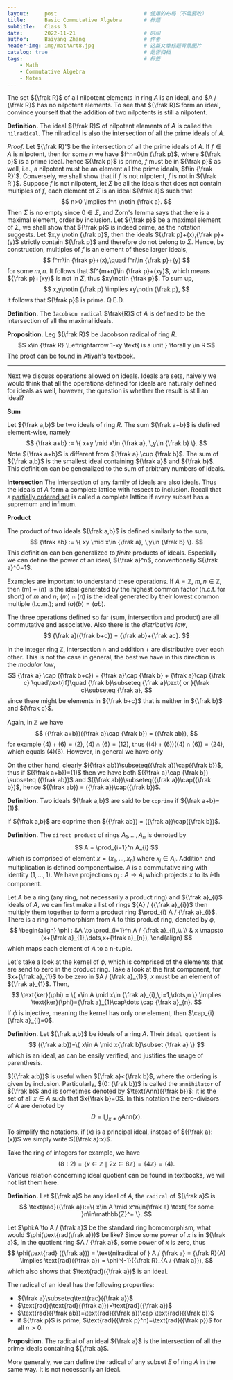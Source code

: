 ```yaml
---
layout:     post   		                    # 使用的布局（不需要改）
title:      Basic Commutative Algebra		# 标题 
subtitle:   Class 3
date:       2022-11-21 				        # 时间
author:     Baiyang Zhang 					# 作者
header-img: img/mathArt8.jpg 	            # 这篇文章标题背景图片
catalog: true 			        			# 是否归档
tags:							        	# 标签
    - Math
    - Commutative Algebra
    - Notes
---
```


The set ${\frak R}$ of all nilpotent elements in ring $A$ is an ideal, and $A / {\frak R}$ has no nilpotent elements. To see that ${\frak R}$ form an ideal, convince yourself that the addition of two nilpotents is still a nilpotent. 

**Definition.** The ideal ${\frak R}$ of nilpotent elements of $A$ is called the `nilradical`. The nilradical is also the intersection of all the prime ideals of $A$. 

*Proof.* Let ${\frak R}'$ be the intersection of all the prime ideals of $A$. If $f\in A$ is nilpotent, then for some $n$ we have $f^n=0\in {\frak p}$, where ${\frak p}$ is a prime ideal. hence ${\frak p}$ is prime, $f$ must be in ${\frak p}$ as well, i.e., a nilpotent must be an element all the prime ideals, $f\in {\frak R}'$.  Conversely, we shall show that if $f$ is not nilpotent,  $f$ is not in ${\frak R'}$. Suppose $f$ is not nilpotent, let $\Sigma$ be all the ideals that does not contain multiples of $f$, each element of $\Sigma$ is an ideal ${\frak a}$ such that 
$$
n>0 \implies f^n \notin {\frak a}.
$$
Then $\Sigma$ is no empty since $0\in \Sigma$, and Zorn's lemma says that there is a maximal element, order by inclusion. Let ${\frak p}$ be a maximal element of $\Sigma$, we shall show that ${\frak p}$ is indeed prime, as the notation suggests. Let $x,y \notin {\frak p}$, then the ideals ${\frak p}+(x),{\frak p}+(y)$ strictly contain ${\frak p}$ and therefore do not belong to $\Sigma$. Hence, by construction, multiples of $f$ is an element of these larger ideals,
$$
f^m\in {\frak p}+(x),\quad f^n\in {\frak p}+(y)
$$
for some $m,n$. It follows that $f^{m+n}\in {\frak p}+(xy)$, which means ${\frak p}+(xy)$ is not in $\Sigma$, thus $xy\notin {\frak p}$. To sum up,
$$
x,y\notin {\frak p} \implies xy\notin {\frak p},
$$
it follows that ${\frak p}$ is prime. Q.E.D.

**Definition.** The `Jacobson radical` $\frak{R}$ of $A$ is defined to be the intersection of all the maximal ideals. 

**Proposition.** Leg ${\frak R}$ be Jacobson radical of ring $R$. 
$$
x\in {\frak R} \Leftrightarrow 1-xy \text{ is a unit } \forall y \in R 
$$
The proof can be found in Atiyah's textbook.

- - -

Next we discuss operations allowed on ideals. Ideals are sets, naively we would think that all the operations defined for ideals are naturally defined for ideals as well, however, the question is whether the result is still an ideal?

**Sum**

Let ${\frak a,b}$ be two ideals of ring $R$. The sum ${\frak a+b}$ is defined element-wise, namely 
$$
{\frak a+b} := \{ x+y \mid x\in {\frak a}, \,y\in {\frak b} \}. 
$$
Note ${\frak a+b}$ is different from ${\frak a} \cup {\frak b}$. The sum of ${\frak a,b}$ is the smallest ideal containing ${\frak a}$ and ${\frak b}$. This definition can be generalized to the sum of arbitrary numbers of ideals. 

**Intersection**
The intersection of any family of ideals are also ideals. Thus the ideals of $A$ form a complete lattice with respect to inclusion. Recall that a [partially ordered set](https://encyclopediaofmath.org/wiki/Partially_ordered_set "Partially ordered set") is called a complete lattice if every subset has a supremum and infimum. 

**Product**

The product of two ideals ${\frak a,b}$ is defined similarly to the sum, 
$$
{\frak ab} := \{ xy \mid x\in {\frak a}, \,y\in {\frak b} \}. 
$$
This definition can ben generalized to *finite* products of ideals. Especially we can define the power of an ideal, ${\frak a}^n$, conventionally ${\frak a}^0=1$.

Examples are important to understand these operations. If $A = \mathbb{Z}$, $m,n\in \mathbb{Z}$, then $(m)+(n)$ is the ideal generated by the highest common factor (h.c.f. for short) of $m$ and $n$;  $(m) \cap(n)$ is the ideal generated by their lowest common multiple (l.c.m.); and $(a)(b)=(ab)$.

The three operations defined so far (sum, intersection and product) are all commutative and associative. Also there is the *distributive law*,
$$
{\frak a}({\frak b+c}) = {\frak ab}+{\frak ac}.
$$

In the integer ring $\mathbb{Z}$, intersection $\cap$ and addition $+$ are distributive over each other. This is not the case in general, the best we have in this direction is the *modular law*, 
$$
{\frak a} \cap ({\frak b+c}) = {\frak a}\cap {\frak b} + {\frak a}\cap {\frak c} \quad\text{if}\quad {\frak b}\subseteq  {\frak a}\text{ or }{\frak c}\subseteq  {\frak a},
$$
since there might be elements in ${\frak b+c}$ that is neither in ${\frak b}$ and ${\frak c}$.

Again, in $\mathbb{Z}$ we have 
$$
({\frak a+b})({\frak a}\cap {\frak b}) = ({\frak ab}),
$$
for example $(4)+(6)=(2)$, $(4)\cap(6)=(12)$, thus $((4)+(6))((4)\cap(6))=(24)$, which equals $(4)(6)$. However, in general we have only 

On the other hand, clearly $({\frak ab})\subseteq({\frak a})\cap({\frak b})$, thus if $({\frak a+b})=(1)$ then we have both  $({\frak a}\cap {\frak b}) \subseteq ({\frak ab})$ and $({\frak ab})\subseteq({\frak a})\cap({\frak b})$, hence $({\frak ab}) = ({\frak a})\cap({\frak b})$.

**Definition.** Two ideals ${\frak a,b}$ are said to be `coprime` if ${\frak a+b}=(1)$.

If ${\frak a,b}$ are coprime then $({\frak ab}) = ({\frak a})\cap({\frak b})$.

**Definition.** The `direct product` of rings $A_{1},\dots,A_{n}$ is denoted by 
$$
A = \prod_{i=1}^n A_{i}
$$
which is comprised of element $x = (x_{1},\dots,x_{n})$ where $x_{i} \in A_{i}$. Addition and multiplication is defined componentwise. A is a commutative ring with identity $(1,\dots,1)$. We have projections $p_{i}:A\to A_{i}$ which projects $x$ to its $i$-th component.

Let $A$ be a ring (any ring, not necessarily a product ring) and ${\frak a}_{i}$ ideals of $A$, we can first make a list of rings ${A} / {{\frak a}_{i}}$ then multiply them together to form a product ring $\prod_{i} A / {\frak a}_{i}$. There is a ring homomorphism from $A$ to this product ring, denoted by $\phi$,
$$
\begin{align}
\phi : &A \to \prod_{i=1}^n A / {\frak a}_{i},\\ \\
       & x \mapsto (x+{\frak a}_{1},\dots,x+{\frak a}_{n}),
\end{align}
$$
which maps each element of $A$ to a n-tuple. 

Let's take a look at the kernel of $\phi$, which is comprised of the elements that are send to zero in the product ring. Take a look at the first component, for $x+{\frak a}_{1}$ to be zero in $A / {\frak a}_{1}$, $x$ must be an element of ${\frak a}_{1}$. Then,
$$
\text{ker}(\phi) = \{ x\in A \mid x\in {\frak a}_{i},\,i=1,\dots,n \} \implies \text{ker}(\phi)={\frak a}_{1}\cap\dots \cap {\frak a}_{n}. 
$$
If $\phi$ is injective, meaning the kernel has only one element, then $\cap_{i}{\frak a}_{i}=0$.

**Definition.** Let ${\frak a,b}$ be ideals of a ring $A$. Their `ideal quotient` is 
$$
({\frak a:b})=\{ x\in A \mid x{\frak b}\subset {\frak a} \}
$$
which is an ideal, as can be easily verified, and justifies the usage of parenthesis. 

$({\frak a:b})$ is useful when ${\frak a}<{\frak b}$, where the ordering is given by inclusion. Particularly, $(0: {\frak b})$ is called the `annihilator` of ${\frak b}$ and is sometimes denoted by $\text{Ann}({\frak b})$: it is the set of all $x\in A$ such that $x{\frak b}=0$. In this notation the zero-divisors of $A$ are denoted by 
$$
D = \bigcup_{x\neq 0} \text{Ann}(x).
$$

To simplify the notations, if $(x)$ is a principal ideal, instead of $({\frak a}:(x))$ we simply write $({\frak a}:x)$.

Take the ring of integers for example, we have 
$$
(8:2)=\{ x\in \mathbb{Z} \mid 2x\in 8\mathbb{Z} \} =\left\{ 4\mathbb{Z} \right\} =(4).
$$
Various relation concerning ideal quotient can be found in textbooks, we will not list them here.

**Definition.** Let ${\frak a}$ be any ideal of $A$, the `radical` of ${\frak a}$ is 
$$
\text{rad}({\frak a}):=\{ x\in A \mid x^n\in{\frak a} \text{ for some }n\in\mathbb{Z}^+ \}.
$$

Let $\phi:A \to A / {\frak a}$ be the standard ring homomorphism, what would $\phi(\text{rad(\frak a)})$ be like? Since some power of $x$ is in ${\frak a}$, in the quotient ring $A / {\frak a}$, some power of $x$ is zero, thus 
$$
\phi(\text{rad} ({\frak a})) = \text{nilradical of } A / {\frak a} = {\frak R}(A) \implies \text{rad}({\frak a}) = \phi^{-1}({\frak R}_{A / {\frak a}}),
$$
which also shows that $\text{rad}({\frak a})$ is an ideal. 

The radical of an ideal has the following properties:
- ${\frak a}\subseteq\text{rac}({\frak a})$
- $\text{rad}(\text{rad}{(\frak a)})=\text{rad}({\frak a})$
- $\text{rad}({\frak ab})=\text{rad}({\frak a})\cap \text{rad}({\frak b})$
- if ${\frak p}$ is prime, $\text{rad}({\frak p}^n)=\text{rad}({\frak p})$ for all $n>0$.

**Proposition.** The radical of an ideal ${\frak a}$ is the intersection of all the prime ideals containing ${\frak a}$. 

More generally, we can define the radical of any subset $E$ of ring $A$ in the same way. It is not necessarily an ideal. 